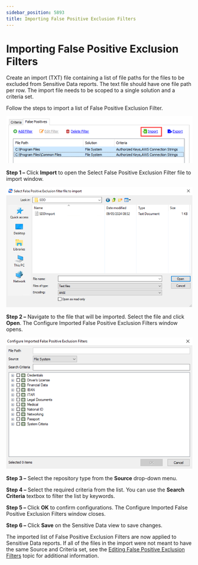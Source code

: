 ```yaml
---
sidebar_position: 5893
title: Importing False Positive Exclusion Filters
---
```


# Importing False Positive Exclusion Filters

Create an import (TXT) file containing a list of file paths for the files to be excluded from Sensitive Data reports. The text file should have one file path per row. The import file needs to be scoped to a single solution and a criteria set.

Follow the steps to import a list of False Positive Exclusion Filter.

![Import on False Positives tab](../../../../../../../../static/images/AccessAnalyzer_12.0/Content/Resources/Images/EnterpriseAuditor/Admin/Settings/SensitiveData/ImportFilter.png "Import on False Positives tab")

**Step 1 –** Click **Import** to open the Select False Positive Exclusion Filter file to import window.

![Select False Positive Exclusion Filter file to import window](../../../../../../../../static/images/AccessAnalyzer_12.0/Content/Resources/Images/EnterpriseAuditor/Admin/Settings/SensitiveData/ImportFileExplorer.png "Select False Positive Exclusion Filter file to import window")

**Step 2 –** Navigate to the file that will be imported. Select the file and click **Open**. The Configure Imported False Positive Exclusion Filters window opens.

![Configure Imported False Positive Exclusion Filters window](../../../../../../../../static/images/AccessAnalyzer_12.0/Content/Resources/Images/EnterpriseAuditor/Admin/Settings/SensitiveData/ConfigureExclusionFilterWindow.png "Configure Imported False Positive Exclusion Filters window")

**Step 3 –** Select the repository type from the **Source** drop-down menu.

**Step 4 –** Select the required criteria from the list. You can use the **Search Criteria** textbox to filter the list by keywords.

**Step 5 –** Click **OK** to confirm configurations. The Configure Imported False Positive Exclusion Filters window closes.

**Step 6 –** Click **Save** on the Sensitive Data view to save changes.

The imported list of False Positive Exclusion Filters are now applied to Sensitive Data reports. If all of the files in the import were not meant to have the same Source and Criteria set, see the [Editing False Positive Exclusion Filters](Edit#EditFalsePositiveExclusionFIlters "Editing False Positive Exclusion Filters") topic for additional information.